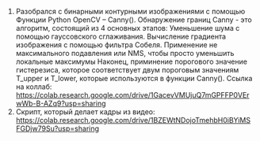 1. Разобрался с бинарными контурными изображениями с помощью Функции Python OpenCV – Canny().
Обнаружение границ Canny - это алгоритм, состоящий из 4 основных этапов:
  Уменьшение шума с помощью гауссовского сглаживания.
  Вычисление градиента изображения с помощью фильтра Собеля.
  Применение не максимального подавления или NMS, чтобы просто уменьшить локальные максимумы
  Наконец, приминение порогового значение гистерезиса, которое соответствует двум пороговым значениям T_upper и T_lower, которые используются в функции Canny().
Ссылка на коллаб: https://colab.research.google.com/drive/1GacevVMUjuQ7mGPFFP0VErwWb-B-AZq9?usp=sharing
2. Скрипт, который делает кадры из видео: https://colab.research.google.com/drive/1BZEWtNDojoTmehbH0iBYiMSFGDjw79Su?usp=sharing
